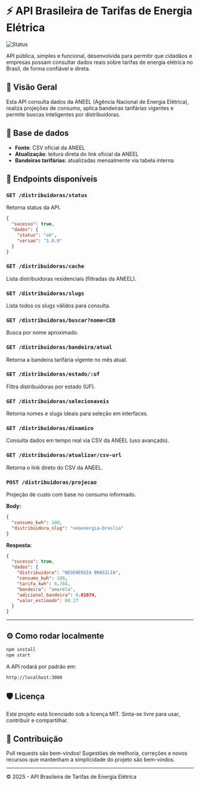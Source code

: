 # ⚡ API Brasileira de Tarifas de Energia Elétrica

![Status](https://img.shields.io/badge/status-em%20desenvolvimento-blue)

API pública, simples e funcional, desenvolvida para permitir que cidadãos e empresas possam consultar dados reais sobre tarifas de energia elétrica no Brasil, de forma confiável e direta.

## 🚀 Visão Geral
Esta API consulta dados da ANEEL (Agência Nacional de Energia Elétrica), realiza projeções de consumo, aplica bandeiras tarifárias vigentes e permite buscas inteligentes por distribuidoras.

## 🔗 Base de dados
- **Fonte**: CSV oficial da ANEEL
- **Atualização**: leitura direta do link oficial da ANEEL
- **Bandeiras tarifárias**: atualizadas mensalmente via tabela interna

## 🧪 Endpoints disponíveis

### `GET /distribuidoras/status`
Retorna status da API.
```json
{
  "sucesso": true,
  "dados": {
    "status": "ok",
    "versao": "1.0.0"
  }
}
```

### `GET /distribuidoras/cache`
Lista distribuidoras residenciais (filtradas da ANEEL).

### `GET /distribuidoras/slugs`
Lista todos os slugs válidos para consulta.

### `GET /distribuidoras/buscar?nome=CEB`
Busca por nome aproximado.

### `GET /distribuidoras/bandeira/atual`
Retorna a bandeira tarifária vigente no mês atual.

### `GET /distribuidoras/estado/:uf`
Filtra distribuidoras por estado (UF).

### `GET /distribuidoras/selecionaveis`
Retorna nomes e slugs ideais para seleção em interfaces.

### `GET /distribuidoras/dinamico`
Consulta dados em tempo real via CSV da ANEEL (uso avançado).

### `GET /distribuidoras/atualizar/csv-url`
Retorna o link direto do CSV da ANEEL.

### `POST /distribuidoras/projecao`
Projeção de custo com base no consumo informado.

**Body:**
```json
{
  "consumo_kwh": 100,
  "distribuidora_slug": "neoenergia-braslia"
}
```

**Resposta:**
```json
{
  "sucesso": true,
  "dados": {
    "distribuidora": "NEOENERGIA BRASILIA",
    "consumo_kwh": 100,
    "tarifa_kwh": 0.784,
    "bandeira": "amarela",
    "adicional_bandeira": 0.01874,
    "valor_estimado": 80.27
  }
}
```

---

## ⚙️ Como rodar localmente

```bash
npm install
npm start
```

A API rodará por padrão em:
```
http://localhost:3000
```

## 🛡️ Licença

Este projeto está licenciado sob a licença MIT. Sinta-se livre para usar, contribuir e compartilhar.

## 🤝 Contribuição

Pull requests são bem-vindos! Sugestões de melhoria, correções e novos recursos que mantenham a simplicidade do projeto são bem-vindos.

---

© 2025 - API Brasileira de Tarifas de Energia Elétrica

